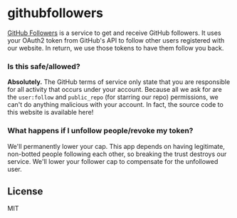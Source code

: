 githubfollowers
===============

[GitHub Followers][site] is a service to get and receive GitHub followers. It uses your OAuth2 token from GitHub's API to follow other users registered with our website. In return, we use those tokens to have them follow you back.

### Is this safe/allowed?
**Absolutely.** The GitHub terms of service only state that you are responsible for all activity that occurs under your account. Because all we ask for are the `user:follow` and `public_repo` (for starring our repo) permissions, we can't do anything malicious with your account. In fact, the source code to this website is available here!

### What happens if I unfollow people/revoke my token?
We'll permanently lower your cap. This app depends on having legitimate, non-botted people following each other, so breaking the trust destroys our service. We'll lower your follower cap to compensate for the unfollowed user.

## License
MIT

[site]: http://www.githubfollowers.com/
